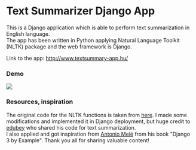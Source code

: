 # Text Summarizer Django App
This is a Django application which is able to perform text summarization in English language.  
The app has been written in Python applying Natural Language Toolkit (NLTK) package and the web framework is Django.

Link to the app:
http://www.textsummary-app.hu/

### Demo
<img src="text-summarizer.gif">

### Resources, inspiration
The original code for the NLTK functions is taken from [here](https://github.com/edubey/text-summarizer/blob/master/text-summarizer.py). I made some modifications and implemented it in Django deployment, but huge credit to [edubey](https://github.com/edubey) who shared his code for text summarization.  
I also applied and got inspiration from [Antonio Melé](https://github.com/zenx) from his book "Django 3 by Example". Thank you all for sharing valuable content!

